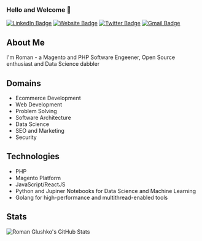 ### Hello and Welcome 👋

[![LinkedIn Badge](https://img.shields.io/badge/-glushko.roman-blue?style=flat&logo=Linkedin&logoColor=white&link=https://www.linkedin.com/in/glushko-roman)](https://www.linkedin.com/in/glushko-roman)
[![Website Badge](https://img.shields.io/badge/-romaglushko.com-black?style=flat&logo=Google-Chrome&logoColor=white&http://romaglushko.com/)](http://romaglushko.com/)
[![Twitter Badge](https://img.shields.io/badge/-@roma_glushko-1ca0f1?style=flat&labelColor=1ca0f1&logo=twitter&logoColor=white&link=https://twitter.com/roma_glushko)](https://twitter.com/roma_glushko)
[![Gmail Badge](https://img.shields.io/badge/-roman.glushko.m-c14438?style=flat&logo=Gmail&logoColor=white&link=mailto:roman.glushko.m@gmail.com)](mailto:roman.glushko.m@gmail.com)

## About Me

I'm Roman - a Magento and PHP Software Engeener, Open Source enthusiast and Data Science dabbler 

## Domains

- Ecommerce Development
- Web Development
- Problem Solving
- Software Architecture
- Data Science
- SEO and Marketing
- Security

## Technologies

- PHP
- Magento Platform
- JavaScript/ReactJS
- Python and Jupiner Notebooks for Data Science and Machine Learning
- Golang for high-performance and multithread-enabled tools

## Stats

![Roman Glushko's GitHub Stats](https://github-readme-stats.vercel.app/api?username=roma-glushko&hide=["stars"]&show_icons=true)
